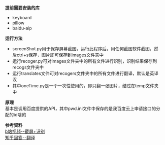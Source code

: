 **提前需要安装的库**
- keyboard
- pillow
- baidu-aip


**运行方法**  
- screenShot.py用于保存屏幕截图，运行此程序后，用任何截图软件截图，然后ctrl+s保存，图片即可保存到images文件夹中
- 运行recoger.py可对images文件夹中的所有文件进行识别，识别结果保存到recogs文件夹中
- 运行translates文件可对recogers文件夹中的所有文件进行翻译，默认是英译汉
- 其中oneTime.py是一个一次性使用的，即只翻一张图片，结过在temp文件夹中

**原理**    
基本是调用百度提供的API，其中pwd.ini文件中保存的是我百度云上申请接口的分配的id啥的

**参考资料**    
[b站视频--截屏+识别](https://www.bilibili.com/video/av29341898?from=search&seid=4947967871438546134)                   
[知乎回答--翻译](https://zhuanlan.zhihu.com/p/34659267) 

